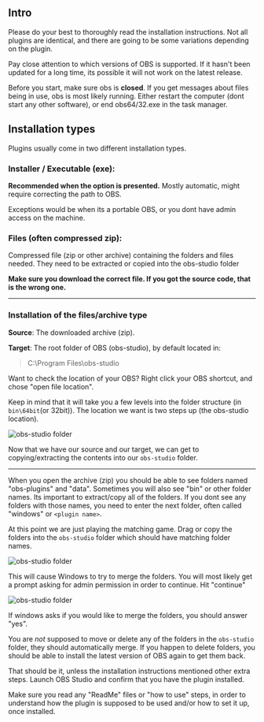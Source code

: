 ## Intro
Please do your best to thoroughly read the installation instructions. Not all plugins are identical, and there are going to be some variations depending on the plugin.

Pay close attention to which versions of OBS is supported. If it hasn't been updated for a long time, its possible it will not work on the latest release.

Before you start, make sure obs is **closed**. If you get messages about files being in use, obs is most likely running. Either restart the computer (dont start any other software), or end obs64/32.exe in the task manager.


## Installation types

Plugins usually come in two different installation types.
### Installer / Executable (exe):

**Recommended when the option is presented.** Mostly automatic, might require correcting the path to OBS.

Exceptions would be when its a portable OBS, or you dont have admin access on the machine.
   

### Files (often compressed zip):

Compressed file (zip or other archive) containing the folders and files needed.
They need to be extracted or copied into the obs-studio folder

**Make sure you download the correct file. If you got the source code, that is the wrong one.**

***

### Installation of the files/archive type

**Source**: The downloaded archive (zip).   

**Target**: The root folder of OBS (obs-studio), by default located in:
> C:\Program Files\obs-studio
   

Want to check the location of your OBS?
Right click your OBS shortcut, and chose "open file location".   

Keep in mind that it will take you a few levels into the folder structure (in `bin\64bit`(or 32bit)). The location we want is two steps up (the obs-studio location).

![obs-studio folder](https://raw.githubusercontent.com/wiki/obsproject/obs-studio/images/plugin-guide/obs-studio-folder.png)

Now that we have our source and our target, we can get to copying/extracting the contents into our `obs-studio` folder.

***

When you open the archive (zip) you should be able to see folders named "obs-plugins" and "data". Sometimes you will also see "bin" or other folder names. Its important to extract/copy all of the folders. If you dont see any folders with those names, you need to enter the next folder, often called "windows" or `<plugin name>`.

At this point we are just playing the matching game. Drag or copy the folders into the `obs-studio` folder which should have matching folder names.


![obs-studio folder](https://raw.githubusercontent.com/wiki/obsproject/obs-studio/images/plugin-guide/drag-me.png)  

This will cause Windows to try to merge the folders. You will most likely get a prompt asking for admin permission in order to continue. Hit "continue"


![obs-studio folder](https://raw.githubusercontent.com/wiki/obsproject/obs-studio/images/plugin-guide/uac-prompt.png) 

If windows asks if you would like to merge the folders, you should answer "yes".

You are *not* supposed to move or delete any of the folders in the `obs-studio` folder, they should automatically merge.
If you happen to delete folders, you should be able to install the latest version of OBS again to get them back.

That should be it, unless the installation instructions mentioned other extra steps. Launch OBS Studio and confirm that you have the plugin installed.

Make sure you read any "ReadMe" files or "how to use" steps, in order to understand how the plugin is supposed to be used and/or how to set it up, once installed.
